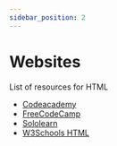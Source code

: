 ```yaml
---
sidebar_position: 2
---
```


# Websites

List of resources for HTML

- [Codeacademy](https://www.codecademy.com/catalog/language/html-css)
- [FreeCodeCamp](https://www.freecodecamp.org/news/html-crash-course/)
- [Sololearn](https://www.sololearn.com/learning/1014)
- [W3Schools HTML](https://www.w3schools.com/html/)
